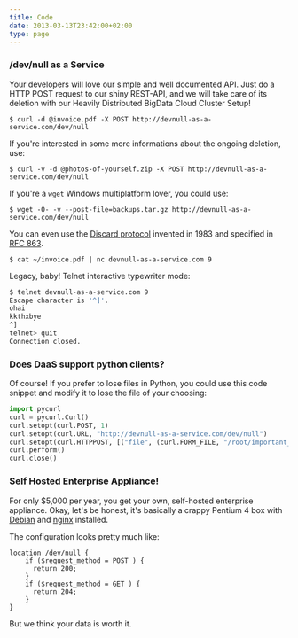 ```yaml
---
title: Code
date: 2013-03-13T23:42:00+02:00
type: page
---
```


### /dev/null as a Service

Your developers will love our simple and well documented API.  Just do a HTTP
POST request to our shiny REST-API, and we will take care of its deletion with
our Heavily Distributed BigData Cloud Cluster Setup!

    $ curl -d @invoice.pdf -X POST http://devnull-as-a-service.com/dev/null

If you're interested in some more informations about the ongoing deletion, use:

    $ curl -v -d @photos-of-yourself.zip -X POST http://devnull-as-a-service.com/dev/null

If you're a `wget` Windows multiplatform lover, you could use:

    $ wget -O- -v --post-file=backups.tar.gz http://devnull-as-a-service.com/dev/null

You can even use the [Discard protocol](https://en.wikipedia.org/wiki/Discard_Protocol) invented in 1983 and
specified in [RFC 863](https://tools.ietf.org/html/rfc863).

    $ cat ~/invoice.pdf | nc devnull-as-a-service.com 9

Legacy, baby! Telnet interactive typewriter mode:

``` bash
$ telnet devnull-as-a-service.com 9
Escape character is '^]'.
ohai
kkthxbye
^]
telnet> quit
Connection closed.
```

### Does DaaS support python clients?

Of course! If you prefer to lose files in Python, you could use this code snippet and modify it to lose the file of your choosing:

``` python
import pycurl
curl = pycurl.Curl()
curl.setopt(curl.POST, 1)
curl.setopt(curl.URL, "http://devnull-as-a-service.com/dev/null")
curl.setopt(curl.HTTPPOST, [("file", (curl.FORM_FILE, "/root/important_file.txt"))])
curl.perform()
curl.close()
```

### Self Hosted Enterprise Appliance!

For only $5,000 per year, you get your own, self-hosted enterprise appliance.
Okay, let's be honest, it's basically a crappy Pentium 4 box with [Debian](http://debian.org)
and [nginx](http://nginx.org) installed.

The configuration looks pretty much like:

    location /dev/null {
        if ($request_method = POST ) {
          return 200;
        }
        if ($request_method = GET ) {
          return 204;
        }
    }

But we think your data is worth it.
